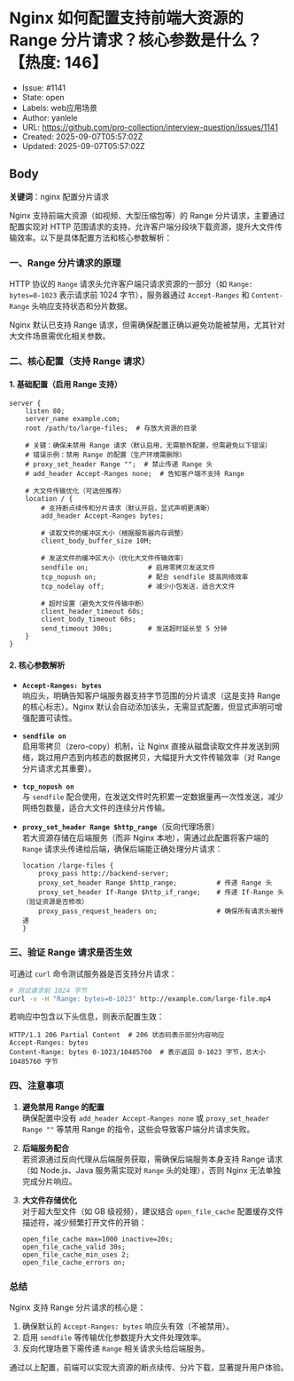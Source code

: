 # Nginx 如何配置支持前端大资源的 Range 分片请求？核心参数是什么？【热度: 146】

- Issue: #1141
- State: open
- Labels: web应用场景
- Author: yanlele
- URL: https://github.com/pro-collection/interview-question/issues/1141
- Created: 2025-09-07T05:57:02Z
- Updated: 2025-09-07T05:57:02Z

## Body

**关键词**：nginx 配置分片请求

Nginx 支持前端大资源（如视频、大型压缩包等）的 Range 分片请求，主要通过配置实现对 HTTP 范围请求的支持，允许客户端分段块下载资源，提升大文件传输效率。以下是具体配置方法和核心参数解析：

### 一、Range 分片请求的原理

HTTP 协议的 `Range` 请求头允许客户端只请求资源的一部分（如 `Range: bytes=0-1023` 表示请求前 1024 字节），服务器通过 `Accept-Ranges` 和 `Content-Range` 头响应支持状态和分片数据。

Nginx 默认已支持 Range 请求，但需确保配置正确以避免功能被禁用，尤其针对大文件场景需优化相关参数。

### 二、核心配置（支持 Range 请求）

#### 1. 基础配置（启用 Range 支持）

```nginx
server {
    listen 80;
    server_name example.com;
    root /path/to/large-files;  # 存放大资源的目录

    # 关键：确保未禁用 Range 请求（默认启用，无需额外配置，但需避免以下错误）
    # 错误示例：禁用 Range 的配置（生产环境需删除）
    # proxy_set_header Range "";  # 禁止传递 Range 头
    # add_header Accept-Ranges none;  # 告知客户端不支持 Range

    # 大文件传输优化（可选但推荐）
    location / {
        # 支持断点续传和分片请求（默认开启，显式声明更清晰）
        add_header Accept-Ranges bytes;

        # 读取文件的缓冲区大小（根据服务器内存调整）
        client_body_buffer_size 10M;

        # 发送文件的缓冲区大小（优化大文件传输效率）
        sendfile on;               # 启用零拷贝发送文件
        tcp_nopush on;             # 配合 sendfile 提高网络效率
        tcp_nodelay off;           # 减少小包发送，适合大文件

        # 超时设置（避免大文件传输中断）
        client_header_timeout 60s;
        client_body_timeout 60s;
        send_timeout 300s;         # 发送超时延长至 5 分钟
    }
}
```

#### 2. 核心参数解析

- **`Accept-Ranges: bytes`**  
  响应头，明确告知客户端服务器支持字节范围的分片请求（这是支持 Range 的核心标志）。Nginx 默认会自动添加该头，无需显式配置，但显式声明可增强配置可读性。

- **`sendfile on`**  
  启用零拷贝（zero-copy）机制，让 Nginx 直接从磁盘读取文件并发送到网络，跳过用户态到内核态的数据拷贝，大幅提升大文件传输效率（对 Range 分片请求尤其重要）。

- **`tcp_nopush on`**  
  与 `sendfile` 配合使用，在发送文件时先积累一定数据量再一次性发送，减少网络包数量，适合大文件的连续分片传输。

- **`proxy_set_header Range $http_range`**（反向代理场景）  
  若大资源存储在后端服务（而非 Nginx 本地），需通过此配置将客户端的 `Range` 请求头传递给后端，确保后端能正确处理分片请求：
  ```nginx
  location /large-files {
      proxy_pass http://backend-server;
      proxy_set_header Range $http_range;          # 传递 Range 头
      proxy_set_header If-Range $http_if_range;    # 传递 If-Range 头（验证资源是否修改）
      proxy_pass_request_headers on;               # 确保所有请求头被传递
  }
  ```

### 三、验证 Range 请求是否生效

可通过 `curl` 命令测试服务器是否支持分片请求：

```bash
# 测试请求前 1024 字节
curl -v -H "Range: bytes=0-1023" http://example.com/large-file.mp4
```

若响应中包含以下头信息，则表示配置生效：

```
HTTP/1.1 206 Partial Content  # 206 状态码表示部分内容响应
Accept-Ranges: bytes
Content-Range: bytes 0-1023/10485760  # 表示返回 0-1023 字节，总大小 10485760 字节
```

### 四、注意事项

1. **避免禁用 Range 的配置**  
   确保配置中没有 `add_header Accept-Ranges none` 或 `proxy_set_header Range ""` 等禁用 Range 的指令，这些会导致客户端分片请求失败。

2. **后端服务配合**  
   若资源通过反向代理从后端服务获取，需确保后端服务本身支持 Range 请求（如 Node.js、Java 服务需实现对 `Range` 头的处理），否则 Nginx 无法单独完成分片响应。

3. **大文件存储优化**  
   对于超大型文件（如 GB 级视频），建议结合 `open_file_cache` 配置缓存文件描述符，减少频繁打开文件的开销：
   ```nginx
   open_file_cache max=1000 inactive=20s;
   open_file_cache_valid 30s;
   open_file_cache_min_uses 2;
   open_file_cache_errors on;
   ```

### 总结

Nginx 支持 Range 分片请求的核心是：

1. 确保默认的 `Accept-Ranges: bytes` 响应头有效（不被禁用）。
2. 启用 `sendfile` 等传输优化参数提升大文件处理效率。
3. 反向代理场景下需传递 `Range` 相关请求头给后端服务。

通过以上配置，前端可以实现大资源的断点续传、分片下载，显著提升用户体验。


